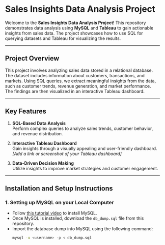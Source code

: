 # Sales Insights Data Analysis Project

Welcome to the **Sales Insights Data Analysis Project**! This repository demonstrates data analysis using **MySQL** and **Tableau** to gain actionable insights from sales data. The project showcases how to use SQL for querying datasets and Tableau for visualizing the results.

---

## Project Overview

This project involves analyzing sales data stored in a relational database. The dataset includes information about customers, transactions, and markets. Using SQL queries, we extract meaningful insights from the data, such as customer trends, revenue generation, and market performance. The findings are then visualized in an interactive Tableau dashboard.

---

## Key Features

1. **SQL-Based Data Analysis**  
   Perform complex queries to analyze sales trends, customer behavior, and revenue distribution.

2. **Interactive Tableau Dashboard**  
   Gain insights through a visually appealing and user-friendly dashboard.  
   *[Add a link or screenshot of your Tableau dashboard]*

3. **Data-Driven Decision Making**  
   Utilize insights to improve market strategies and customer engagement.

---

## Installation and Setup Instructions

### 1. Setting up MySQL on your Local Computer

- Follow [this tutorial video](https://www.youtube.com/watch?v=WuBcTJnIuzo) to install MySQL.
- Once MySQL is installed, download the `db_dump.sql` file from this repository.
- Import the database dump into MySQL using the following command:
  ```bash
  mysql -u <username> -p < db_dump.sql





